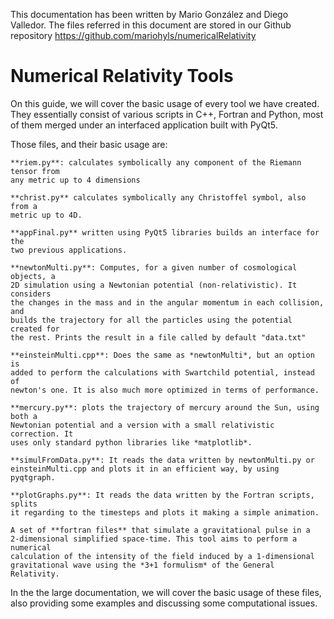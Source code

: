 
This documentation has been written by Mario González and Diego Valledor.
The files referred in this document are stored in our Github repository https://github.com/mariohyls/numericalRelativity




Numerical Relativity Tools
==========================


On this guide, we will cover the basic usage of every tool we have created.
They essentially consist of various scripts in C++, Fortran and Python, most of
them merged under an interfaced application built with PyQt5. 

Those files, and their basic usage are:

    **riem.py**: calculates symbolically any component of the Riemann tensor from
    any metric up to 4 dimensions

    **christ.py** calculates symbolically any Christoffel symbol, also from a
    metric up to 4D.

    **appFinal.py** written using PyQt5 libraries builds an interface for the
    two previous applications.

    **newtonMulti.py**: Computes, for a given number of cosmological objects, a
    2D simulation using a Newtonian potential (non-relativistic). It considers
    the changes in the mass and in the angular momentum in each collision, and
    builds the trajectory for all the particles using the potential created for
    the rest. Prints the result in a file called by default "data.txt"

    **einsteinMulti.cpp**: Does the same as *newtonMulti*, but an option is
    added to perform the calculations with Swartchild potential, instead of
    newton's one. It is also much more optimized in terms of performance.

    **mercury.py**: plots the trajectory of mercury around the Sun, using both a
    Newtonian potential and a version with a small relativistic correction. It
    uses only standard python libraries like *matplotlib*. 

    **simulFromData.py**: It reads the data written by newtonMulti.py or
    einsteinMulti.cpp and plots it in an efficient way, by using pyqtgraph.

    **plotGraphs.py**: It reads the data written by the Fortran scripts, splits
    it regarding to the timesteps and plots it making a simple animation.

    A set of **fortran files** that simulate a gravitational pulse in a
    2-dimensional simplified space-time. This tool aims to perform a numerical
    calculation of the intensity of the field induced by a 1-dimensional
    gravitational wave using the *3+1 formulism* of the General Relativity. 

In the the large documentation, we will cover the basic usage of these files,
also providing some examples and discussing some computational issues.






